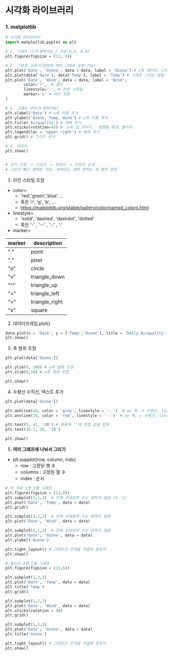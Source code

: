 # 시각화 라이브러리

### 1. matplotlib
```python
# 시각화 라이브러리
import matplotlib.pyplot as plt
```
```python
# 1. 그래프 크기(생략가능 / 기본 6.4, 6.4)
plt.figure(figsize = (12, 8))

# 2. 그래프 그리기(한번에 여러 그래프 표현 가능)
plt.plot('Date', 'Ozone', data = data, label = 'Ozone') # x축 데이터, y축 데이터, data=df 이름, label 설정
plt.plot(data['Date'], data['Temp'], label = 'Temp') # 그래프 그리는 방법 2
plt.plot('Date', 'Wind', data = data, label = 'Wind', 
        color='r',  # 컬러
        linestyle='-', # 라인 스타일
        marker='s' # 마커 모양
)

# 3. 그래프 꾸미기(생략가능)
plt.xlabel('Date') # x축 이름 추가
plt.ylabel('Ozone, Temp, Wind') # y축 이름 추가
plt.title('Airquality') # 제목 추가
plt.xticks(rotation=45) #  x축 값 꾸미기 : 방향을 45도 틀어서
plt.legend(loc = 'upper right') # 범례 추가
plt.grid() # 그리드 추가

# 4. 마무리
plt.show()


# 크기 지정 -> 그리기 -> 꾸미기 -> 마무리 순서
# 그리기 빼고 생략은 가능, 마무리는 생략 안하는 것 매우 권장
```

1. 라인 스타일 조정
* color=  
    * 'red','green','blue' ...
    * 혹은 'r', 'g', 'b', ...
    * https://matplotlib.org/stable/gallery/color/named_colors.html
* linestyle= 
    * 'solid', 'dashed', 'dashdot', 'dotted'
    * 혹은 '-' , '--' , '-.' , ':' 
* marker=

| marker |	description |
| ---- | ---- |
|"." |	point |
|"," |	pixel |
|"o" |	circle |
|"v" |	triangle_down |
|"^" |	triangle_up |
|"<" |	triangle_left |
|">" |	triangle_right |
|"s" |	square |

2. 데이터프레임.plot()
```python
data.plot(x = 'Date', y = ['Temp','Ozone'], title = 'Daily Airquality', figsize=(12, 8))
plt.show()
```

3. 축 범위 조정
```python
plt.plot(data['Ozone'])

plt.ylim(0, 100) # y축 범위 조정
plt.xlim(0,10) # x축 범위 조정

plt.show()
```

4. 수평선 수직선, 텍스트 추가
```python
plt.plot(data['Ozone'])

plt.axhline(40, color = 'grey', linestyle = '--')  # ax 축, h 수평선, line 추가
plt.axvline(10, color = 'red', linestyle = '--')  # ay 축, v 수평선, line 추가

plt.text(5, 41, '40') # 좌표에 ''에 적힌 값을 입력
plt.text(10.1, 20, '10')

plt.show()
```

5. **여러 그래프에 나눠서 그리기**

* plt.supplot(row, column, indx)
    * row : 고정된 행 수
    * columns : 고정된 열 수
    * index : 순서

```python
# 위 아래 1행 3열 그래프
plt.figure(figsize = (12,8))
plt.subplot(3,1,1)  # 전체 프레임의 수는 변하지 않음 (3, 1)
plt.plot('Date', 'Temp', data = data)
plt.grid()

plt.subplot(3,1,2)  # 전체 프레임의 수는 변하지 않음
plt.plot('Date', 'Wind', data = data)

plt.subplot(3,1,3)  # 전체 프레임의 수는 변하지 않음
plt.plot('Date', 'Ozone', data = data)
plt.ylabel('Ozone')

plt.tight_layout() # 그래프간 간격을 적절히 맞추기
plt.show()
```

```python
# 옆으로 3행 1열 그래프
plt.figure(figsize = (15,5))

plt.subplot(1,3,1)
plt.plot('Date', 'Temp', data = data)
plt.title('Temp')
plt.grid()

plt.subplot(1,3,2)
plt.plot('Date', 'Wind', data = data)
plt.xticks(rotation = 40)
plt.grid()

plt.subplot(1,3,3)
plt.plot('Date', 'Ozone', data = data)
plt.title('Ozone')

plt.tight_layout() # 그래프간 간격을 적절히 맞추기
plt.show()
```
